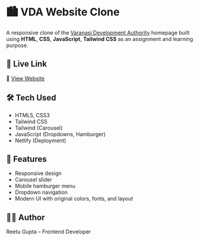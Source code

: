 # 🏙️ VDA Website Clone

A responsive clone of the [Varanasi Development Authority](https://vdavns.com/#) homepage built using **HTML**, **CSS**, **JavaScript**, **Tailwind CSS** as an assignment and learning purpose.

## 🚀 Live Link

🔗 [View Website](https://reetu-gupta-vda-clone.netlify.app/)

## 🛠️ Tech Used

- HTML5, CSS3
- Tailwind CSS
- Tailwind (Carousel)
- JavaScript (Dropdowns, Hamburger)
- Netlify (Deployment)

## 📌 Features

- Responsive design
- Carousel slider
- Mobile hamburger menu
- Dropdown navigation
- Modern UI with original colors, fonts, and layout

## 🧑‍💻 Author

Reetu Gupta – Frontend Developer 
